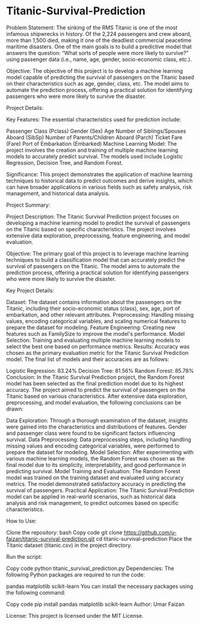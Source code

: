 # Titanic-Survival-Prediction


Problem Statement:
The sinking of the RMS Titanic is one of the most infamous shipwrecks in history. Of the 2,224 passengers and crew aboard, more than 1,500 died, making it one of the deadliest commercial peacetime maritime disasters. One of the main goals is to build a predictive model that answers the question: “What sorts of people were more likely to survive?” using passenger data (i.e., name, age, gender, socio-economic class, etc.).

Objective:
The objective of this project is to develop a machine learning model capable of predicting the survival of passengers on the Titanic based on their characteristics such as age, gender, class, etc. The model aims to automate the prediction process, offering a practical solution for identifying passengers who were more likely to survive the disaster.

Project Details:

Key Features:
The essential characteristics used for prediction include:

Passenger Class (Pclass)
Gender (Sex)
Age
Number of Siblings/Spouses Aboard (SibSp)
Number of Parents/Children Aboard (Parch)
Ticket Fare (Fare)
Port of Embarkation (Embarked)
Machine Learning Model:
The project involves the creation and training of multiple machine learning models to accurately predict survival. The models used include Logistic Regression, Decision Tree, and Random Forest.

Significance:
This project demonstrates the application of machine learning techniques to historical data to predict outcomes and derive insights, which can have broader applications in various fields such as safety analysis, risk management, and historical data analysis.

Project Summary:

Project Description:
The Titanic Survival Prediction project focuses on developing a machine learning model to predict the survival of passengers on the Titanic based on specific characteristics. The project involves extensive data exploration, preprocessing, feature engineering, and model evaluation.

Objective:
The primary goal of this project is to leverage machine learning techniques to build a classification model that can accurately predict the survival of passengers on the Titanic. The model aims to automate the prediction process, offering a practical solution for identifying passengers who were more likely to survive the disaster.

Key Project Details:

Dataset: The dataset contains information about the passengers on the Titanic, including their socio-economic status (class), sex, age, port of embarkation, and other relevant attributes.
Preprocessing: Handling missing values, encoding categorical variables, and scaling numerical features to prepare the dataset for modeling.
Feature Engineering: Creating new features such as FamilySize to improve the model's performance.
Model Selection: Training and evaluating multiple machine learning models to select the best one based on performance metrics.
Results:
Accuracy was chosen as the primary evaluation metric for the Titanic Survival Prediction model. The final list of models and their accuracies are as follows:

Logistic Regression: 83.24%
Decision Tree: 81.56%
Random Forest: 85.78%
Conclusion:
In the Titanic Survival Prediction project, the Random Forest model has been selected as the final prediction model due to its highest accuracy. The project aimed to predict the survival of passengers on the Titanic based on various characteristics. After extensive data exploration, preprocessing, and model evaluation, the following conclusions can be drawn:

Data Exploration: Through a thorough examination of the dataset, insights were gained into the characteristics and distributions of features. Gender and passenger class were found to be significant factors influencing survival.
Data Preprocessing: Data preprocessing steps, including handling missing values and encoding categorical variables, were performed to prepare the dataset for modeling.
Model Selection: After experimenting with various machine learning models, the Random Forest was chosen as the final model due to its simplicity, interpretability, and good performance in predicting survival.
Model Training and Evaluation: The Random Forest model was trained on the training dataset and evaluated using accuracy metrics. The model demonstrated satisfactory accuracy in predicting the survival of passengers.
Practical Application:
The Titanic Survival Prediction model can be applied in real-world scenarios, such as historical data analysis and risk management, to predict outcomes based on specific characteristics.

How to Use:

Clone the repository:
bash
Copy code
git clone https://github.com/u-faizan/titanic-survival-prediction.git
cd titanic-survival-prediction
Place the Titanic dataset (titanic.csv) in the project directory.

Run the script:

Copy code
python titanic_survival_prediction.py
Dependencies:
The following Python packages are required to run the code:

pandas
matplotlib
scikit-learn
You can install the necessary packages using the following command:

Copy code
pip install pandas matplotlib scikit-learn
Author:
Umar Faizan

License:
This project is licensed under the MIT License.


